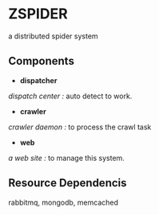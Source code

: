# ZSPIDER
a distributed spider system

## Components
- **dispatcher**

_dispatch center :_ auto detect to work.
- **crawler**

_crawler daemon :_ to process the crawl task
- **web**

_a web site :_ to manage this system.

## Resource Dependencis
rabbitmq, mongodb, memcached

